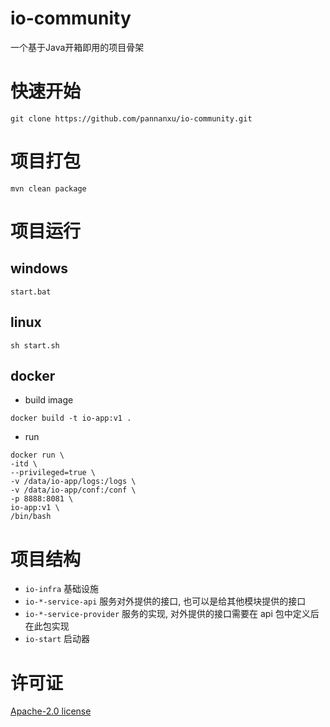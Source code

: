 # io-community

一个基于Java开箱即用的项目骨架

# 快速开始

```shell
git clone https://github.com/pannanxu/io-community.git
```

# 项目打包

```shell
mvn clean package
```

# 项目运行

## windows

```shell
start.bat
```

## linux

```shell
sh start.sh
```

## docker

- build image
```shell
docker build -t io-app:v1 .
```
- run
```shell
docker run \
-itd \
--privileged=true \
-v /data/io-app/logs:/logs \
-v /data/io-app/conf:/conf \
-p 8888:8081 \
io-app:v1 \
/bin/bash
```

# 项目结构

- `io-infra` 基础设施
- `io-*-service-api` 服务对外提供的接口, 也可以是给其他模块提供的接口
- `io-*-service-provider` 服务的实现, 对外提供的接口需要在 api 包中定义后在此包实现
- `io-start` 启动器

# 许可证

[Apache-2.0 license](https://github.com/pannanxu/io-community/blob/main/LICENSE)
